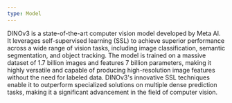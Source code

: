 ```yaml
---
type: Model
---
```


DINOv3 is a state-of-the-art computer vision model developed by Meta AI. It leverages self-supervised learning (SSL) to achieve superior performance across a wide range of vision tasks, including image classification, semantic segmentation, and object tracking. The model is trained on a massive dataset of 1.7 billion images and features 7 billion parameters, making it highly versatile and capable of producing high-resolution image features without the need for labeled data. DINOv3's innovative SSL techniques enable it to outperform specialized solutions on multiple dense prediction tasks, making it a significant advancement in the field of computer vision.